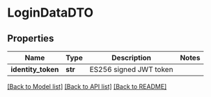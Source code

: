 # LoginDataDTO

## Properties
Name | Type | Description | Notes
------------ | ------------- | ------------- | -------------
**identity_token** | **str** | ES256 signed JWT token | 

[[Back to Model list]](../README.md#documentation-for-models) [[Back to API list]](../README.md#documentation-for-api-endpoints) [[Back to README]](../README.md)

